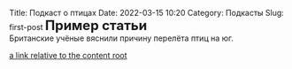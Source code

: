 Title: Подкаст о птицах
Date: 2022-03-15 10:20
Category: Подкасты
Slug: first-post
<font size = 5>**Пример статьи**</font><br>
Британские учёные вяснили причину перелёта птиц на юг.

[a link relative to the content root]({filename}/hidden/hidden_article_4.md)